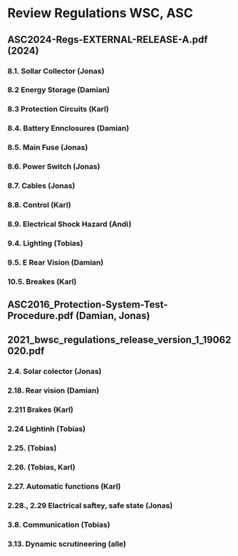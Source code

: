 # Review Regulations WSC, ASC

## ASC2024-Regs-EXTERNAL-RELEASE-A.pdf  (2024)
### 8.1. Sollar Collector (Jonas)
### 8.2 Energy Storage (Damian)
### 8.3 Protection Circuits (Karl)
### 8.4. Battery Ennclosures (Damian)
### 8.5. Main Fuse (Jonas)
### 8.6. Power Switch (Jonas)
### 8.7. Cables (Jonas)
### 8.8. Control (Karl)
### 8.9. Electrical Shock Hazard (Andi)

### 9.4. Lighting (Tobias)
### 9.5. E Rear Vision (Damian)
### 10.5. Breakes (Karl)

## ASC2016_Protection-System-Test-Procedure.pdf (Damian, Jonas)

## 2021_bwsc_regulations_release_version_1_19062020.pdf
### 2.4. Solar colector (Jonas)
### 2.18. Rear vision (Damian)
### 2.211 Brakes (Karl)
### 2.24 Lightinh (Tobias)
### 2.25. (Tobias)
### 2.26. (Tobias, Karl)
### 2.27. Automatic functions (Karl)
### 2.28., 2.29 Elactrical saftey, safe state (Jonas)
### 3.8. Communication (Tobias)

### 3.13. Dynamic scrutineering (alle)

